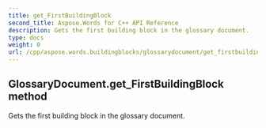 ```yaml
---
title: get_FirstBuildingBlock
second_title: Aspose.Words for C++ API Reference
description: Gets the first building block in the glossary document. 
type: docs
weight: 0
url: /cpp/aspose.words.buildingblocks/glossarydocument/get_firstbuildingblock/
---
```

## GlossaryDocument.get_FirstBuildingBlock method


Gets the first building block in the glossary document. 

